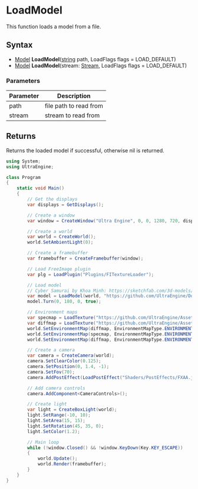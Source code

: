 # LoadModel

This function loads a model from a file.

## Syntax

- [Model](Model.md) **LoadModel**([string](https://www.lua.org/manual/5.4/manual.html#6.4) path, LoadFlags flags = LOAD_DEFAULT)
- [Model](Model.md) **LoadModel**(stream: [Stream](Stream.md), LoadFlags flags = LOAD_DEFAULT)

### Parameters

| Parameter | Description |
|---|---|
| path | file path to read from |
| stream | stream to read from |

## Returns

Returns the loaded model if successful, otherwise nil is returned.

```c#
using System;
using UltraEngine;

class Program
{
    static void Main()
    {
        // Get the displays
        var displays = GetDisplays();

        // Create a window
        var window = CreateWindow("Ultra Engine", 0, 0, 1280, 720, displays[0], WindowFlags.WINDOW_CENTER | WindowFlags.WINDOW_TITLEBAR);

        // Create a world
        var world = CreateWorld();
        world.SetAmbientLight(0);

        // Create a framebuffer
        var framebuffer = CreateFramebuffer(window);

        // Load FreeImage plugin
        var plg = LoadPlugin("Plugins/FITextureLoader");

        // Load model
        // Cyber Samurai by Khoa Minh: https://sketchfab.com/3d-models/cyber-samurai-26ccafaddb2745ceb56ae5cfc65bfed5
        var model = LoadModel(world, "https://github.com/UltraEngine/Documentation/raw/master/Assets/Models/Characters/cyber_samurai.glb");
        model.Turn(0, 180, 0, true);

        // Environment maps
        var specmap = LoadTexture("https://github.com/UltraEngine/Assets/raw/main/Materials/Environment/footprint_court/specular.dds");
        var diffmap = LoadTexture("https://github.com/UltraEngine/Assets/raw/main/Materials/Environment/footprint_court/diffuse.dds");
        world.SetEnvironmentMap(diffmap, EnvironmentMapType.ENVIRONMENTMAP_BACKGROUND);
        world.SetEnvironmentMap(specmap, EnvironmentMapType.ENVIRONMENTMAP_SPECULAR);
        world.SetEnvironmentMap(diffmap, EnvironmentMapType.ENVIRONMENTMAP_DIFFUSE);

        // Create a camera
        var camera = CreateCamera(world);
        camera.SetClearColor(0.125);
        camera.SetPosition(0, 1.4, -1);
        camera.SetFov(70);
        camera.AddPostEffect(LoadPostEffect("Shaders/PostEffects/FXAA.json"));

        // Add camera controls
        camera.AddComponent<CameraControls>();

        // Create light
        var light = CreateBoxLight(world);
        light.SetRange(-10, 10);
        light.SetArea(15, 15);
        light.SetRotation(45, 35, 0);
        light.SetColor(1.2);

        // Main loop
        while (!window.Closed() && !window.KeyDown(Key.KEY_ESCAPE))
        {
            world.Update();
            world.Render(framebuffer);
        }
    }
}
```
